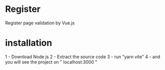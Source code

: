 # Register
 Register page validation by Vue.js


# installation
1 - Download Node js
2 - Extract the source code
3 - run "yarn vite"
4 - and you will see the project on " localhost:3000 " 
